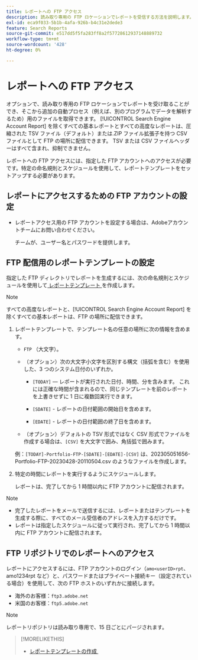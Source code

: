 ```yaml
---
title: レポートへの FTP アクセス
description: 読み取り専用の FTP ロケーションでレポートを受信する方法を説明します。
exl-id: eca9f033-5b1b-4afa-926b-b4c31e2dede3
feature: Search Reports
source-git-commit: e517dd5f5fa283ff8a2f57728612937148889732
workflow-type: tm+mt
source-wordcount: '428'
ht-degree: 0%

---
```


# レポートへの FTP アクセス

オプションで、読み取り専用の FTP ロケーションでレポートを受け取ることができ、そこから追加の自動プロセス（例えば、別のプログラムでデータを解析するため）用のファイルを取得できます。 [!UICONTROL Search Engine Account Report] を除くすべての基本レポートとすべての高度なレポートは、圧縮された TSV ファイル（デフォルト）または.ZIP ファイル拡張子を持つ CSV ファイルとして FTP の場所に配信できます。 TSV または CSV ファイルヘッダーはすべて含まれ、抑制できません。

レポートへの FTP アクセスには、指定した FTP アカウントへのアクセスが必要です。特定の命名規則とスケジュールを使用して、レポートテンプレートをセットアップする必要があります。

## レポートにアクセスするための FTP アカウントの設定

* レポートアクセス用の FTP アカウントを設定する場合は、Adobeアカウントチームにお問い合わせください。

  チームが、ユーザー名とパスワードを提供します。

## FTP 配信用のレポートテンプレートの設定

指定した FTP ディレクトリでレポートを生成するには、次の命名規則とスケジュールを使用して [&#x200B; レポートテンプレート &#x200B;](templates/template-create.md) を作成します。

>[!NOTE]
>
>すべての高度なレポートと、[!UICONTROL Search Engine Account Report] を除くすべての基本レポートは、FTP の場所に配信できます。

1. レポートテンプレートで、テンプレート名の任意の場所に次の情報を含めます。

   * `FTP` （大文字）。

   * （オプション）次の大文字小文字を区別する構文（括弧を含む）を使用した、3 つのシステム日付のいずれか。

      * `[TODAY]` — レポートが実行された日付、時間、分を含みます。 これには正確な時間が含まれるので、同じテンプレートを前のレポートを上書きせずに 1 日に複数回実行できます。

      * `[SDATE]` - レポートの日付範囲の開始日を含めます。

      * `[EDATE]` - レポートの日付範囲の終了日を含めます。

   * （オプション）デフォルトの TSV 形式ではなく CSV 形式でファイルを作成する場合は、`[CSV]` を大文字で囲み、角括弧で囲みます。

   例：`[TODAY]-Portfolio-FTP-[SDATE]-[EDATE]-[CSV]` は、202305051656-Portfolio-FTP-20230428-20110504.csv のようなファイルを作成します。

1. 特定の時間にレポートを実行するようにスケジュールします。

   レポートは、完了してから 1 時間以内に FTP アカウントに配信されます。

>[!NOTE]
>
>* 完了したレポートをメールで送信するには、レポートまたはテンプレートを生成する際に、すべてのメール受信者のアドレスを入力するだけです。
>* レポートは指定したスケジュールに従って実行され、完了してから 1 時間以内に FTP アカウントに配信されます。

## FTP リポジトリでのレポートへのアクセス

レポートにアクセスするには、FTP アカウントのログイン（`amo<userID>rpt`、amo1234rpt など）と、パスワードまたはプライベート接続キー（設定されている場合）を使用して、次の FTP ホストのいずれかに接続します。

* 海外のお客様：`ftp3.adobe.net`
* 米国のお客様：`ftp5.adobe.net`

>[!NOTE]
>
>レポートリポジトリは読み取り専用で、15 日ごとにパージされます。


>[!MORELIKETHIS]
>
>* [&#x200B; レポートテンプレートの作成 &#x200B;](/help/search-social-commerce/reports/automation/templates/template-create.md)
